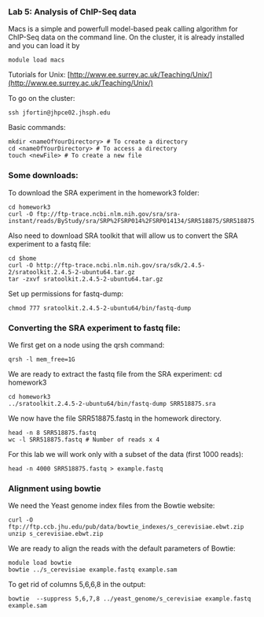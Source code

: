 ### Lab 5: Analysis of ChIP-Seq data

Macs is a simple and powerfull model-based peak calling algorithm for ChIP-Seq data on the command line. On the cluster, it is already installed and you can load it by

    module load macs

Tutorials for Unix: [http://www.ee.surrey.ac.uk/Teaching/Unix/](http://www.ee.surrey.ac.uk/Teaching/Unix/)


To go on the cluster:

    ssh jfortin@jhpce02.jhsph.edu

Basic commands:

    mkdir <nameOfYourDirectory> # To create a directory 
    cd <nameOfYourDirectory> # To access a directory
    touch <newFile> # To create a new file

### Some downloads:

To download the SRA experiment in the homework3 folder:
    
    cd homework3
    curl -O ftp://ftp-trace.ncbi.nlm.nih.gov/sra/sra-instant/reads/ByStudy/sra/SRP%2FSRP014%2FSRP014134/SRR518875/SRR518875.sra

Also need to download SRA toolkit that will allow us to convert the SRA experiment to a fastq file:

    cd $home
    curl -O http://ftp-trace.ncbi.nlm.nih.gov/sra/sdk/2.4.5-2/sratoolkit.2.4.5-2-ubuntu64.tar.gz
    tar -zxvf sratoolkit.2.4.5-2-ubuntu64.tar.gz
 
Set up permissions for fastq-dump:

    chmod 777 sratoolkit.2.4.5-2-ubuntu64/bin/fastq-dump

### Converting the SRA experiment to fastq file:

We first get on a node using the qrsh command:

    qrsh -l mem_free=1G
    
We are ready to extract the fastq file from the SRA experiment:
    cd homework3

    cd homework3
    ../sratoolkit.2.4.5-2-ubuntu64/bin/fastq-dump SRR518875.sra

We now have the file SRR518875.fastq in the homework directory. 

    head -n 8 SRR518875.fastq 
    wc -l SRR518875.fastq # Number of reads x 4


For this lab we will work only with a subset of the data (first 1000 reads): 

    head -n 4000 SRR518875.fastq > example.fastq


### Alignment using bowtie

We need the Yeast genome index files from the Bowtie website:

    curl -O ftp://ftp.ccb.jhu.edu/pub/data/bowtie_indexes/s_cerevisiae.ebwt.zip
    unzip s_cerevisiae.ebwt.zip

We are ready to align the reads with the default parameters of Bowtie:
    
    module load bowtie
    bowtie ../s_cerevisiae example.fastq example.sam 
    
To get rid of columns 5,6,6,8 in the output:

    bowtie  --suppress 5,6,7,8 ../yeast_genome/s_cerevisiae example.fastq example.sam 





